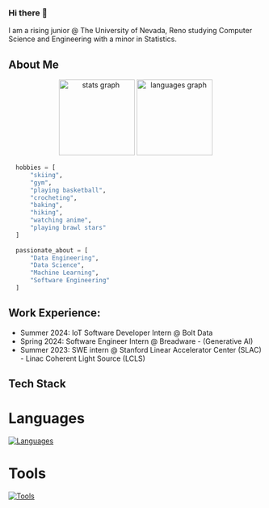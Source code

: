 ### Hi there 👋
I am a rising junior @ The University of Nevada, Reno studying Computer Science and Engineering with a minor in Statistics.

## About Me

<div align="center">
  <img src="https://github-readme-stats.vercel.app/api?username=joshmatni&hide_title=false&hide_rank=false&show_icons=true&include_all_commits=true&count_private=true&disable_animations=false&theme=dracula&locale=en&hide_border=false" height="150" alt="stats graph" />
  <img src="https://github-readme-stats.vercel.app/api/top-langs?username=joshmatni&locale=en&hide_title=false&layout=compact&card_width=320&langs_count=5&theme=dracula&hide_border=false" height="150" alt="languages graph" />
</div>

```py
  hobbies = [
      "skiing",
      "gym",
      "playing basketball",
      "crocheting",
      "baking",
      "hiking",
      "watching anime",
      "playing brawl stars"
  ]
  
  passionate_about = [
      "Data Engineering",
      "Data Science",
      "Machine Learning",
      "Software Engineering"
  ]
```
## Work Experience:
- Summer 2024: IoT Software Developer Intern @ Bolt Data
- Spring 2024: Software Engineer Intern @ Breadware - (Generative AI)
- Summer 2023: SWE intern @ Stanford Linear Accelerator Center (SLAC) - Linac Coherent Light Source (LCLS)

## Tech Stack
# Languages
[![Languages](https://skillicons.dev/icons?i=python,cpp,c,r,js)](https://skillicons.dev)

# Tools
[![Tools](https://skillicons.dev/icons?i=kafka,aws,docker,postgres,mysql,nextjs,flask,sklearn,vscode&theme=light)](https://skillicons.dev)

<!--
**joshmatni/joshmatni** is a ✨ _special_ ✨ repository because its `README.md` (this file) appears on your GitHub profile.

Here are some ideas to get you started:

- 🔭 I’m currently working on ...
- 🌱 I’m currently learning ...m
- 👯 I’m looking to collaborate on ...
- 🤔 I’m looking for help with ...
- 💬 Ask me about ...
- 📫 How to reach me: ...
- 😄 Pronouns: ...
- ⚡ Fun fact: ...
-->
